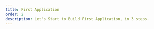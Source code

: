 ```yaml
---
title: First Application
order: 2
description: Let's Start to Build First Application, in 3 steps.
---
```

